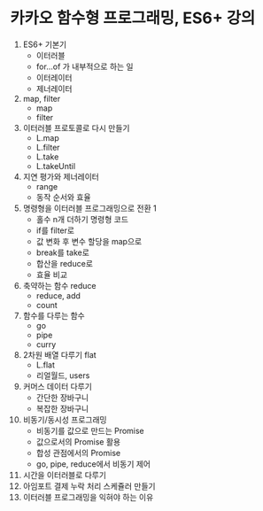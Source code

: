 # 카카오 함수형 프로그래밍, ES6+ 강의

1. ES6+ 기본기
    - 이터러블
    - for...of 가 내부적으로 하는 일
    - 이터레이터
    - 제너레이터
2. map, filter
    - map
    - filter
3. 이터러블 프로토콜로 다시 만들기
    - L.map
    - L.filter
    - L.take
    - L.takeUntil
4. 지연 평가와 제너레이터
    - range
    - 동작 순서와 효율
5. 명령형을 이터러블 프로그래밍으로 전환 1
    - 홀수 n개 더하기 명령형 코드
    - if를 filter로
    - 값 변화 후 변수 할당을 map으로
    - break를 take로
    - 합산을 reduce로
    - 효율 비교
6. 축약하는 함수 reduce
    - reduce, add
    - count
7. 함수를 다루는 함수
    - go
    - pipe
    - curry
8. 2차원 배열 다루기 flat
    - L.flat
    - 리얼월드, users
9. 커머스 데이터 다루기
    - 간단한 장바구니
    - 복잡한 장바구니
10. 비동기/동시성 프로그래밍
    - 비동기를 값으로 만드는 Promise
    - 값으로서의 Promise 활용
    - 합성 관점에서의 Promise
    - go, pipe, reduce에서 비동기 제어
11. 시간을 이터러블로 다루기
12. 아임포트 결제 누락 처리 스케쥴러 만들기
13. 이터러블 프로그래밍을 익혀야 하는 이유